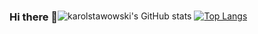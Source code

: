 ### <t style="float: left">Hi there 👋</t>

<!--
**karolstawowski/karolstawowski** is a ✨ _special_ ✨ repository because its `README.md` (this file) appears on your GitHub profile.

Here are some ideas to get you started:

- 🔭 I’m currently working on ...
- 🌱 I’m currently learning ...
- 👯 I’m looking to collaborate on ...
- 🤔 I’m looking for help with ...
- 💬 Ask me about ...
- 📫 How to reach me: ...
- 😄 Pronouns: ...
- ⚡ Fun fact: ...
-->

![karolstawowski's GitHub stats](https://github-readme-stats.vercel.app/api?username=karolstawowski&show_icons=true&theme=vision-friendly-dark&hide=stars,prs) 
<g style="text-align: right">[![Top Langs](https://github-readme-stats.vercel.app/api/top-langs/?username=karolstawowski&hide=html&theme=vision-friendly-dark)](https://github.com/anuraghazra/github-readme-stats)</g>
